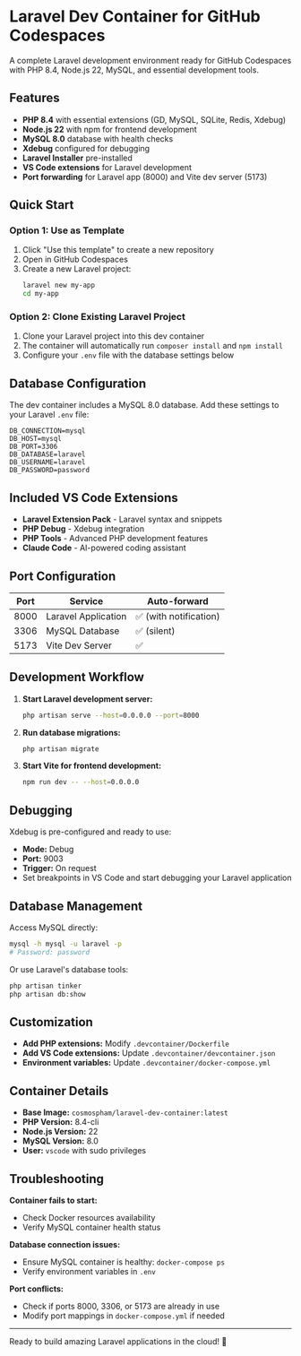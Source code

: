# Laravel Dev Container for GitHub Codespaces

A complete Laravel development environment ready for GitHub Codespaces with PHP 8.4, Node.js 22, MySQL, and essential development tools.

## Features

- **PHP 8.4** with essential extensions (GD, MySQL, SQLite, Redis, Xdebug)
- **Node.js 22** with npm for frontend development
- **MySQL 8.0** database with health checks
- **Xdebug** configured for debugging
- **Laravel Installer** pre-installed
- **VS Code extensions** for Laravel development
- **Port forwarding** for Laravel app (8000) and Vite dev server (5173)

## Quick Start

### Option 1: Use as Template
1. Click "Use this template" to create a new repository
2. Open in GitHub Codespaces
3. Create a new Laravel project:
   ```bash
   laravel new my-app
   cd my-app
   ```

### Option 2: Clone Existing Laravel Project
1. Clone your Laravel project into this dev container
2. The container will automatically run `composer install` and `npm install`
3. Configure your `.env` file with the database settings below

## Database Configuration

The dev container includes a MySQL 8.0 database. Add these settings to your Laravel `.env` file:

```env
DB_CONNECTION=mysql
DB_HOST=mysql
DB_PORT=3306
DB_DATABASE=laravel
DB_USERNAME=laravel
DB_PASSWORD=password
```

## Included VS Code Extensions

- **Laravel Extension Pack** - Laravel syntax and snippets
- **PHP Debug** - Xdebug integration
- **PHP Tools** - Advanced PHP development features
- **Claude Code** - AI-powered coding assistant

## Port Configuration

| Port | Service | Auto-forward |
|------|---------|--------------|
| 8000 | Laravel Application | ✅ (with notification) |
| 3306 | MySQL Database | ✅ (silent) |
| 5173 | Vite Dev Server | ✅ |

## Development Workflow

1. **Start Laravel development server:**
   ```bash
   php artisan serve --host=0.0.0.0 --port=8000
   ```

2. **Run database migrations:**
   ```bash
   php artisan migrate
   ```

3. **Start Vite for frontend development:**
   ```bash
   npm run dev -- --host=0.0.0.0
   ```

## Debugging

Xdebug is pre-configured and ready to use:
- **Mode:** Debug
- **Port:** 9003
- **Trigger:** On request
- Set breakpoints in VS Code and start debugging your Laravel application

## Database Management

Access MySQL directly:
```bash
mysql -h mysql -u laravel -p
# Password: password
```

Or use Laravel's database tools:
```bash
php artisan tinker
php artisan db:show
```

## Customization

- **Add PHP extensions:** Modify `.devcontainer/Dockerfile`
- **Add VS Code extensions:** Update `.devcontainer/devcontainer.json`
- **Environment variables:** Update `.devcontainer/docker-compose.yml`

## Container Details

- **Base Image:** `cosmospham/laravel-dev-container:latest`
- **PHP Version:** 8.4-cli
- **Node.js Version:** 22
- **MySQL Version:** 8.0
- **User:** `vscode` with sudo privileges

## Troubleshooting

**Container fails to start:**
- Check Docker resources availability
- Verify MySQL container health status

**Database connection issues:**
- Ensure MySQL container is healthy: `docker-compose ps`
- Verify environment variables in `.env`

**Port conflicts:**
- Check if ports 8000, 3306, or 5173 are already in use
- Modify port mappings in `docker-compose.yml` if needed

---

Ready to build amazing Laravel applications in the cloud! 🚀